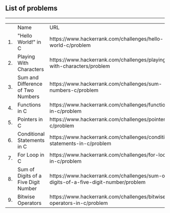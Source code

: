 <h2>List of problems</h2>
<hr>
<table>
<th>
<td>Name</td>
<td>URL</td>
</th>
<tr><td>1.</td><td>"Hello World!" in C</td><td>https://www.hackerrank.com/challenges/hello-world-c/problem</td></tr>
<tr><td>2.</td><td>Playing With Characters</td><td>https://www.hackerrank.com/challenges/playing-with-characters/problem</td></tr>
<tr><td>3.</td><td>Sum and Difference of Two Numbers</td><td>https://www.hackerrank.com/challenges/sum-numbers-c/problem</td></tr>
<tr><td>4.</td><td>Functions in C</td><td>https://www.hackerrank.com/challenges/functions-in-c/problem</td></tr>
<tr><td>5.</td><td>Pointers in C</td><td>https://www.hackerrank.com/challenges/pointer-in-c/problem</td></tr>
<tr><td>6.</td><td>Conditional Statements in C</td><td>https://www.hackerrank.com/challenges/conditional-statements-in-c/problem</td></tr>
<tr><td>7.</td><td>For Loop in C</td><td>https://www.hackerrank.com/challenges/for-loop-in-c/problem</td></tr>
<tr><td>8.</td><td>Sum of Digits of a Five Digit Number</td><td>https://www.hackerrank.com/challenges/sum-of-digits-of-a-five-digit-number/problem</td></tr>
<tr><td>9.</td><td>Bitwise Operators</td><td>https://www.hackerrank.com/challenges/bitwise-operators-in-c/problem</td></tr>
